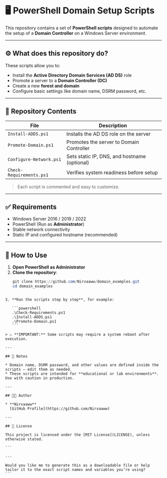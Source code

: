 
# 🖥️ PowerShell Domain Setup Scripts

This repository contains a set of **PowerShell scripts** designed to automate the setup of a **Domain Controller** on a Windows Server environment.

---

## ⚙️ What does this repository do?

These scripts allow you to:

- Install the **Active Directory Domain Services (AD DS)** role
- Promote a server to a **Domain Controller (DC)**
- Create a new **forest and domain**
- Configure basic settings like domain name, DSRM password, etc.

---

## 📁 Repository Contents

| File                      | Description                                               |
|---------------------------|-----------------------------------------------------------|
| `Install-ADDS.ps1`        | Installs the AD DS role on the server                    |
| `Promote-Domain.ps1`      | Promotes the server to Domain Controller                 |
| `Configure-Network.ps1`   | Sets static IP, DNS, and hostname (optional)             |
| `Check-Requirements.ps1`  | Verifies system readiness before setup                   |

> Each script is commented and easy to customize.

---

## ✅ Requirements

- Windows Server 2016 / 2019 / 2022
- PowerShell (Run as **Administrator**)
- Stable network connectivity
- Static IP and configured hostname (recommended)

---

## 🚀 How to Use

1. **Open PowerShell as Administrator**
2. **Clone the repository**:
   ```powershell
   git clone https://github.com/Nirvaaww/domain_examples.git
   cd domain_examples
````

3. **Run the scripts step by step**, for example:

   ```powershell
   .\Check-Requirements.ps1
   .\Install-ADDS.ps1
   .\Promote-Domain.ps1
   ```

> ⚠️ **IMPORTANT:** Some scripts may require a system reboot after execution.

---

## 🧠 Notes

* Domain name, DSRM password, and other values are defined inside the scripts — edit them as needed.
* These scripts are intended for **educational or lab environments**. Use with caution in production.

---

## 👨‍💻 Author

* **Nirvaaww**
  [GitHub Profile](https://github.com/Nirvaaww)

---

## 📄 License

This project is licensed under the [MIT License](LICENSE), unless otherwise stated.

```

---

Would you like me to generate this as a downloadable file or help tailor it to the exact script names and variables you’re using?
```
